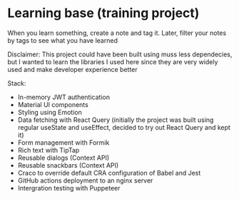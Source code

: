 # Learning base (training project)

When you learn something, create a note and tag it. Later, filter your notes by tags to see what you have learned

Disclaimer: This project could have been built using muss less dependecies, but I wanted to learn the libraries I used here since they are very widely used and make developer experience better

Stack:

- In-memory JWT authentication
- Material UI components
- Styling using Emotion
- Data fetching with React Query (initially the project was built using regular useState and useEffect, decided to try out React Query and kept it)
- Form management with Formik
- Rich text with TipTap
- Reusable dialogs (Context API)
- Reusable snackbars (Context API)
- Craco to override default CRA configuration of Babel and Jest
- GitHub actions deployment to an nginx server
- Intergration testing with Puppeteer
